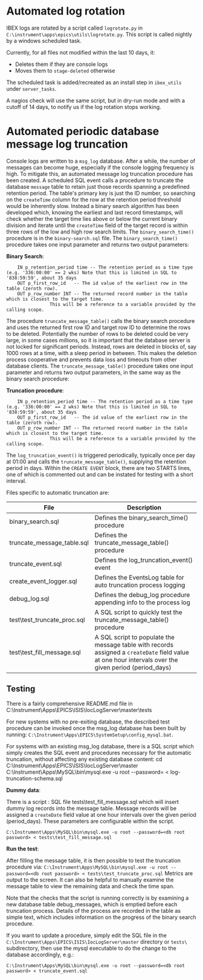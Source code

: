 # Automated log rotation

IBEX logs are rotated by a script called `logrotate.py` in `C:\instrument\apps\epics\utils\logrotate.py`. This script is called nightly by a windows scheduled task. 

Currently, for all files not modified within the last 10 days, it:
- Deletes them if they are console logs
- Moves them to `stage-deleted` otherwise


The scheduled task is added/recreated as an install step in `ibex_utils` under `server_tasks`.

A nagios check will use the same script, but in dry-run mode and with a cutoff of 14 days, to notify us if the log rotation stops working.


# Automated periodic database message log truncation
Console logs are written to a `msg_log` database. After a while, the number of messages can become huge, especially if the console logging frequency is high. To mitigate this, an automated message log truncation procedure has been created. A scheduled SQL event calls a procedure to truncate the database `message` table to retain just those records spanning a predefined retention period.
The table's primary key is just the ID number, so searching on the `createTime` column for the row at the retention period threshold would be inherently slow. Instead a binary search algorithm has been developed which, knowing the earliest and last record timestamps, will check whether the target time lies above or below the current binary division and iterate until the `createTime` field of the target record is within three rows of the low and high row search limits. The `binary_search_time()` procedure is in the `binary-search.sql` file.
The `binary_search_time()` procedure takes one input parameter and returns two output parameters:

**Binary Search**:
```
    IN p_retention_period time -- The retention period as a time type (e.g. '336:00:00' == 2 wks) Note that this is limited in SQL to '838:59:59', about 35 days
    OUT p_first_row_id   -- The id value of the earliest row in the table (zeroth row).
    OUT p_row_number INT -- The returned record number in the table which is closest to the target time.
 			    This will be a reference to a variable provided by the calling scope.
```
The procedure `truncate_message_table()` calls the binary search procedure and uses the returned first row ID and target row ID to determine the rows to be deleted. Potentially the number of rows to be deleted could be very large, in some cases millions, so it is important that the database server is not locked for significant periods. Instead, rows are deleted in blocks of, say 1000 rows at a time, with a sleep period in between. This makes the deletion process cooperative and prevents data loss and timeouts from other database clients.
The `truncate_message_table()` procedure takes one input parameter and returns two output parameters, in the same way as the binary search procedure:

**Truncation procedure**:
```
    IN p_retention_period time -- The retention period as a time type (e.g. '336:00:00' == 2 wks) Note that this is limited in SQL to '838:59:59', about 35 days
    OUT p_first_row_id   -- The id value of the earliest row in the table (zeroth row).
    OUT p_row_number INT -- The returned record number in the table which is closest to the target time.
 			    This will be a reference to a variable provided by the calling scope.
```

The `log_truncation_event()` is triggered periodically, typically once per day at 01:00 and calls the `truncate_message_table()`, supplying the retention period in days. Within the `CREATE EVENT` block, there are two STARTS lines, one of which is commented out and can be instated for testing with a short interval. 

Files specific to automatic truncation are:

| File | Description |
| -----| ----------- |
| binary_search.sql | Defines the binary_search_time() procedure |
| truncate_message_table.sql | Defines the truncate_message_table() procedure |
| truncate_event.sql | Defines the log_truncation_event() event |
| create_event_logger.sql | Defines the EventsLog table for auto truncation process logging |
| debug_log.sql | Defines the debug_log procedure appending info to the process log |
| test\test_truncate_proc.sql | A SQL script to quickly test the truncate_message_table() procedure |
| test\test_fill_message.sql | A SQL script to populate the message table with records assigned a `createDate` field value at one hour intervals over the given period (period_days)  |

## Testing
There is a fairly comprehensive README.md file in C:\Instrument\Apps\EPICS\ISIS\IocLogServer\master\tests

For new systems with no pre-exiting database, the described test procedure can be invoked once the msg_log database has been built by running: `C:\Instrument\Apps\EPICS\SystemSetup\config_mysql.bat`.

For systems with an existing msg_log database, there is a SQL script which simply creates the SQL event and procedures necessary for the automatic truncation, without affecting any existing database content:
cd C:\Instrument\Apps\EPICS\ISIS\IocLogServer\master
C:\Instrument\Apps\MySQL\bin\mysql.exe -u root --password=<db root password> < log-truncation-schema.sql

**Dummy data**:

There is a script : SQL file tests\test_fill_message.sql which will insert dummy log records into the message table. Message records will be assigned a `createDate` field value at one hour intervals over the given period (period_days). These parameters are configurable within the script.

`C:\Instrument\Apps\MySQL\bin\mysql.exe -u root --password=<db root password> < tests\test_fill_message.sql`

**Run the test**:

After filling the message table, it is then possible to test the truncation procedure via:
`C:\Instrument\Apps\MySQL\bin\mysql.exe -u root --password=<db root password> < tests\test_truncate_proc.sql`
Metrics are output to the screen. It can also be helpful to manually examine the message table to view the remaining data and check the time span.

Note that the checks that the script is running correctly is by examining a new database table debug_messages, which is emptied before each truncation process. Details of the process are recorded in the table as simple text, which includes information on the progress of the binary search procedure.

If you want to update a procedure, simply edit the SQL file in the `C:\Instrument\Apps\EPICS\ISIS\IocLogServer\master` directory or `tests\` subdirectory, then use the mysql executable to do the change to the database accordingly, e.g.:

`C:\Instrument\Apps\MySQL\bin\mysql.exe -u root --password=<db root password> < truncate_event.sql`

